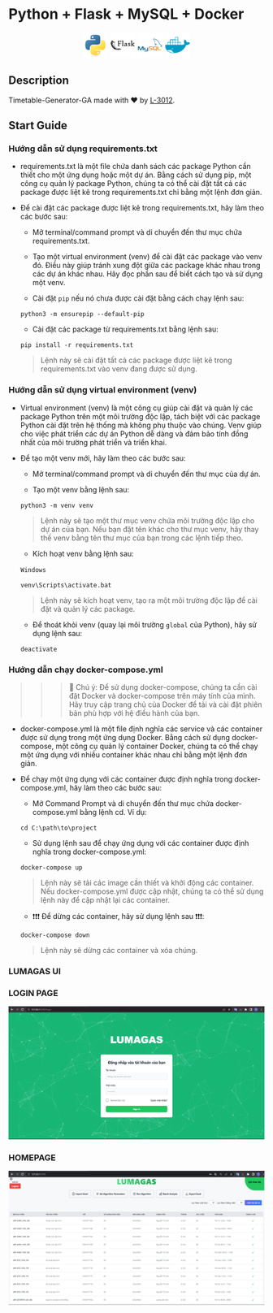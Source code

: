 <!-- Folder structure -->
# Python + Flask + MySQL + Docker

<p align="center">
  <img src="https://github.com/devicons/devicon/blob/master/icons/python/python-original.svg" alt="Python Logo" width="50" height="50"/>
  <img src="https://github.com/devicons/devicon/blob/master/icons/flask/flask-original-wordmark.svg" alt="Flask Logo" width="50" height="50"/>
  <img src="https://github.com/devicons/devicon/blob/master/icons/mysql/mysql-original-wordmark.svg" alt="MySQL Logo" width="50" height="50"/>
  <img src="https://github.com/devicons/devicon/blob/master/icons/docker/docker-plain.svg" alt="Docker Logo" width="50" height="50"/>
</p>

## Description
Timetable-Generator-GA made with ❤️ by [L-3012](https://github.com/lov3five).

## Start Guide

### Hướng dẫn sử dụng requirements.txt
- requirements.txt là một file chứa danh sách các package Python cần thiết cho một ứng dụng hoặc một dự án. Bằng cách sử dụng pip, một công cụ quản lý package Python, chúng ta có thể cài đặt tất cả các package được liệt kê trong requirements.txt chỉ bằng một lệnh đơn giản.

- Để cài đặt các package được liệt kê trong requirements.txt, hãy làm theo các bước sau:

    - Mở terminal/command prompt và di chuyển đến thư mục chứa requirements.txt.

    - Tạo một virtual environment (venv) để cài đặt các package vào venv đó. Điều này giúp tránh xung đột giữa các package khác nhau trong các dự án khác nhau. Hãy đọc phần sau để biết cách tạo và sử dụng một venv.

    - Cài đặt `pip` nếu nó chưa được cài đặt bằng cách chạy lệnh sau:
    ```
    python3 -m ensurepip --default-pip
    ```

    - Cài đặt các package từ requirements.txt bằng lệnh sau:
    ```
    pip install -r requirements.txt
    ```
    > Lệnh này sẽ cài đặt tất cả các package được liệt kê trong requirements.txt vào venv đang được sử dụng.

### Hướng dẫn sử dụng virtual environment (venv)
- Virtual environment (venv) là một công cụ giúp cài đặt và quản lý các package Python trên một môi trường độc lập, tách biệt với các package Python cài đặt trên hệ thống mà không phụ thuộc vào chúng. Venv giúp cho việc phát triển các dự án Python dễ dàng và đảm bảo tính đồng nhất của môi trường phát triển và triển khai.

- Để tạo một venv mới, hãy làm theo các bước sau:

    - Mở terminal/command prompt và di chuyển đến thư mục của dự án.

    - Tạo một venv bằng lệnh sau:
    ```
    python3 -m venv venv
    ```
    > Lệnh này sẽ tạo một thư mục venv chứa môi trường độc lập cho dự án của bạn. Nếu bạn đặt tên khác cho thư mục venv, hãy thay thế venv bằng tên thư mục của bạn trong các lệnh tiếp theo.
    - Kích hoạt venv bằng lệnh sau:
    
    `Windows`
    ```
    venv\Scripts\activate.bat
    ```
    > Lệnh này sẽ kích hoạt venv, tạo ra một môi trường độc lập để cài đặt và quản lý các package.

    - Để thoát khỏi venv (quay lại môi trường `global` của Python), hãy sử dụng lệnh sau:
    ```
    deactivate
    ```
### Hướng dẫn chạy docker-compose.yml
>>> 🔴  Chú ý: Để sử dụng docker-compose, chúng ta cần cài đặt Docker và docker-compose trên máy tính của mình. Hãy truy cập trang chủ của Docker để tải và cài đặt phiên bản phù hợp với hệ điều hành của bạn.
- docker-compose.yml là một file định nghĩa các service và các container được sử dụng trong một ứng dụng Docker. Bằng cách sử dụng docker-compose, một công cụ quản lý container Docker, chúng ta có thể chạy một ứng dụng với nhiều container khác nhau chỉ bằng một lệnh đơn giản.

- Để chạy một ứng dụng với các container được định nghĩa trong docker-compose.yml, hãy làm theo các bước sau:

    - Mở Command Prompt và di chuyển đến thư mục chứa docker-compose.yml bằng lệnh cd. Ví dụ:
    ```
    cd C:\path\to\project
    ```
    - Sử dụng lệnh sau để chạy ứng dụng với các container được định nghĩa trong docker-compose.yml:
    ```
    docker-compose up
    ```
    > Lệnh này sẽ tải các image cần thiết và khởi động các container. Nếu docker-compose.yml được cập nhật, chúng ta có thể sử dụng lệnh này để cập nhật lại các container.
    
    - ❗❗❗ Để dừng các container, hãy sử dụng lệnh sau ❗❗❗:
    ```
    docker-compose down
    ```
    > Lệnh này sẽ dừng các container và xóa chúng.

### LUMAGAS UI
<p align="center">
  <h3>LOGIN PAGE</h3>
  <img src="https://github.com/lov3five/lumagas/blob/Luong/ui_img/login_page.PNG"/>
  </br>
  <h3>HOMEPAGE</h3>
  <img src="https://github.com/lov3five/lumagas/blob/Luong/ui_img/app.PNG"/>
</p>

